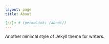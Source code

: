```yaml
---
layout: page
title: About

[//]: # (permalink: /about/)
---
```


Another minimal style of Jekyll theme for writers.
